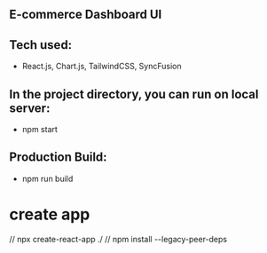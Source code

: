 ## E-commerce Dashboard UI

## Tech used:
- React.js, Chart.js, TailwindCSS, SyncFusion 

## In the project directory, you can run on local server:
* npm start


## Production Build:
* npm run build

# create app
// npx create-react-app ./
// npm install --legacy-peer-deps  

